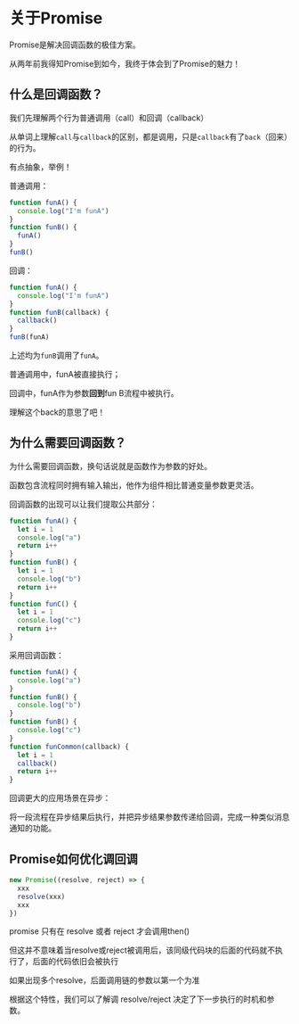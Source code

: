 # 关于Promise

Promise是解决回调函数的极佳方案。

从两年前我得知Promise到如今，我终于体会到了Promise的魅力！

## 什么是回调函数？

我们先理解两个行为普通调用（call）和回调（callback）

从单词上理解`call`与`callback`的区别，都是调用，只是`callback`有了`back`（回来）的行为。

有点抽象，举例！

普通调用：

```js
function funA() {
  console.log("I'm funA")
}
function funB() {
  funA()
}
funB()
```

回调：

```js
function funA() {
  console.log("I'm funA")
}
function funB(callback) {
  callback()
}
funB(funA)
```

上述均为`funB`调用了`funA`。

普通调用中，funA被直接执行；

回调中，funA作为参数**回到**fun B流程中被执行。

理解这个back的意思了吧！

## 为什么需要回调函数？

为什么需要回调函数，换句话说就是函数作为参数的好处。

函数包含流程同时拥有输入输出，他作为组件相比普通变量参数更灵活。

回调函数的出现可以让我们提取公共部分：

```js
function funA() {
  let i = 1
  console.log("a")
  return i++
}
function funB() {
  let i = 1
  console.log("b")
  return i++
}
function funC() {
  let i = 1
  console.log("c")
  return i++
}
```

采用回调函数：

```js
function funA() {
  console.log("a")
}
function funB() {
  console.log("b")
}
function funB() {
  console.log("c")
}
function funCommon(callback) {
  let i = 1
  callback()
  return i++
}
```

回调更大的应用场景在异步：

将一段流程在异步结果后执行，并把异步结果参数传递给回调，完成一种类似消息通知的功能。

## Promise如何优化调回调

```js
new Promise((resolve, reject) => {
  xxx
  resolve(xxx)
  xxx
})
```

promise 只有在 resolve 或者 reject 才会调用then()

但这并不意味着当resolve或reject被调用后，该同级代码块的后面的代码就不执行了，后面的代码依旧会被执行

如果出现多个resolve，后面调用链的参数以第一个为准

根据这个特性，我们可以了解调 resolve/reject 决定了下一步执行的时机和参数。